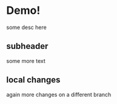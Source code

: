# Demo!

some desc here

## subheader

some more text

## local changes

again more changes on a different branch
